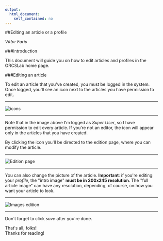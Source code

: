 ```yaml
---
output:
  html_document:
    self_contained: no
---
```


##Editing an article or a profile

_Vittor Faria_  

###Introduction

This document will guide you on how to edit articles and profiles in the ORCSLab home page.
    

###Editing an article

To edit an article that you've created, you must be logged in the system. 
Once logged, you'll see an icon next to the articles you have permission to edit. 

----

![icons](https://raw.githubusercontent.com/ORCSLab/Home-Page/master/Figures/20150511-Vittor/icon.png)

----

Note that in the image above I'm logged as _Super User_, so I have permission to edit every article. If you're not an editor, the icon will appear only in the articles that you have created.

By clicking the icon you'll be directed to the edition page, where you can modify the article.

----

![Edition page](https://raw.githubusercontent.com/ORCSLab/Home-Page/master/Figures/20150511-Vittor/Edition.png)  

----  

You can also change the picture of the article. **Important**: if you're editing your _profile_, the "intro image" **must be in 200x245 resolution**. The "full article image" can have any resolution, depending, of course, on how you want your article to look.

----  

![Images edition](https://raw.githubusercontent.com/ORCSLab/Home-Page/master/Figures/20150511-Vittor/images.png)  

----  
Don't forget to click _save_ after you're done.

That's all, folks!  
Thanks for reading! 
